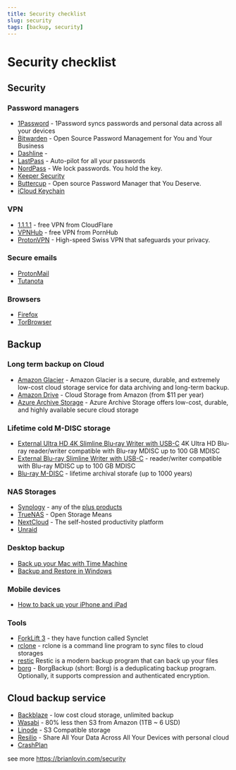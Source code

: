 ```yaml
---
title: Security checklist
slug: security
tags: [backup, security]
---
```


# Security checklist

## Security

### Password managers

* [1Password](https://1password.com/) - 1Password syncs passwords and personal data across all your devices
* [Bitwarden](https://bitwarden.com/) - Open Source Password Management for You and Your Business
* [Dashline](https://www.dashlane.com/) -
* [LastPass](https://www.lastpass.com/) - Auto-pilot for all your passwords
* [NordPass](https://nordpass.com/) - We lock passwords. You hold the key.
* [Keeper Security](https://www.keepersecurity.com/)
* [Buttercup](https://buttercup.pw/) - Open source Password Manager that You Deserve.
* [iCloud Keychain](https://support.apple.com/en-us/HT204085)

### VPN

* [1.1.1.1](https://one.one.one.one/) - free VPN from CloudFlare
* [VPNHub](https://www.vpnhub.com/) - free VPN from PornHub
* [ProtonVPN](https://protonvpn.com/) - High-speed Swiss VPN that safeguards your privacy.

### Secure emails

* [ProtonMail](https://protonmail.com/cs/)
* [Tutanota](https://tutanota.com)

### Browsers

* [Firefox](https://www.mozilla.org/cs/firefox/new/)
* [TorBrowser](https://www.torproject.org/download/)

## Backup

### Long term backup on Cloud

* [Amazon Glacier](https://aws.amazon.com/glacier/) - Amazon Glacier is a secure, durable, and extremely low-cost cloud storage service for data archiving and long-term backup.
* [Amazon Drive](https://www.amazon.com/clouddrive/home) - Cloud Storage from Amazon (from $11 per year)
* [Azure Archive Storage](https://azure.microsoft.com/services/storage/archive/) - Azure Archive Storage offers low-cost, durable, and highly available secure cloud storage

### Lifetime cold M-DISC storage

* [External Ultra HD 4K Slimline Blu‑ray Writer with USB-C](https://www.verbatim-europe.cz/cz/prod/ultra-hd-4k-external-slimline-blu-ray-writer-43888/) 4K Ultra HD Blu-ray reader/writer compatible with Blu-ray MDISC up to 100 GB MDISC
* [External Blu-ray Slimline Writer with USB-C](https://www.verbatim-europe.cz/cz/prod/external-slimline-blu-ray-writer-usb-31-gen-1-with-usb-c-connection-43889/)  - reader/writer compatible with Blu-ray MDISC up to 100 GB MDISC
* [Blu-ray M-DISC](http://www.verbatim-europe.co.uk/en/cat/mdisc-archival-media/) - lifetime archival storafe (up to 1000 years)

### NAS Storages

* [Synology](https://www.synology.com) - any of the [plus products](https://www.synology.com/cs-cz/products)
* [TrueNAS](https://www.truenas.com/) - Open Storage Means
* [NextCloud](https://nextcloud.com/) - The self-hosted productivity platform
* [Unraid](https://unraid.net/)

### Desktop backup

* [Back up your Mac with Time Machine](https://support.apple.com/en-us/HT201250)
* [Backup and Restore in Windows](https://support.microsoft.com/en-us/windows/backup-and-restore-in-windows-352091d2-bb9d-3ea3-ed18-52ef2b88cbef)

### Mobile devices

* [How to back up your iPhone and iPad](https://support.apple.com/en-us/HT203977)

### Tools

* [ForkLift 3](https://binarynights.com/) - they have function called Synclet
* [rclone](https://rclone.org/) - rclone is a command line program to sync files to cloud storages
* [restic](https://restic.net/) Restic is a modern backup program that can back up your files
* [borg](https://borgbackup.readthedocs.io/en/stable/) - BorgBackup (short: Borg) is a deduplicating backup program. Optionally, it supports compression and authenticated encryption.

## Cloud backup service

* [Backblaze](https://www.backblaze.com/) - low cost cloud storage, unlimited backup
* [Wasabi](https://wasabi.com/) - 80% less then S3 from Amazon (1TB ~ 6 USD)
* [Linode](https://www.linode.com/) - S3 Compatible storage
* [Resilio](https://www.resilio.com/individuals/) - Share All Your Data Across All Your Devices with personal cloud
* [CrashPlan](https://www.crashplan.com/en-us/)


see more https://brianlovin.com/security